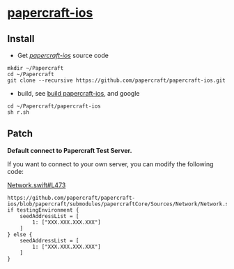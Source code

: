 # [papercraft-ios](https://github.com/papercraft/papercraft-ios)

## Install

- Get *[papercraft-ios](https://github.com/papercraft/papercraft-ios)* source code
```
mkdir ~/Papercraft
cd ~/Papercraft
git clone --recursive https://github.com/papercraft/papercraft-ios.git
```

- build, see [build papercraft-ios](https://github.com/papercraft/papercraft-ios#compilation-guide), and google
```
cd ~/Papercraft/papercraft-ios
sh r.sh
```

## Patch

**Default connect to Papercraft Test Server.**

If you want to connect to your own server, you can modify the following code:

[Network.swift#L473](https://github.com/papercraft/papercraft-ios/blob/papercraft/submodules/papercraftCore/Sources/Network/Network.swift#L473)

```
https://github.com/papercraft/papercraft-ios/blob/papercraft/submodules/papercraftCore/Sources/Network/Network.swift#L473
if testingEnvironment {
    seedAddressList = [
        1: ["XXX.XXX.XXX.XXX"]
    ]
} else {
    seedAddressList = [
        1: ["XXX.XXX.XXX.XXX"]
    ]
}
```
